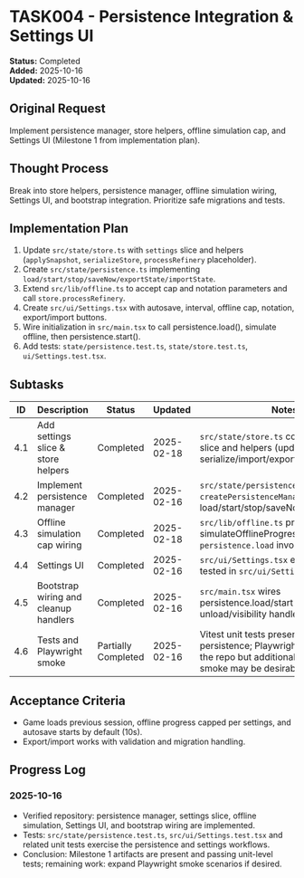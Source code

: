 # TASK004 - Persistence Integration & Settings UI

**Status:** Completed  
**Added:** 2025-10-16  
**Updated:** 2025-10-16

## Original Request

Implement persistence manager, store helpers, offline simulation cap, and Settings UI (Milestone 1 from implementation plan).

## Thought Process

Break into store helpers, persistence manager, offline simulation wiring, Settings UI, and bootstrap integration. Prioritize safe migrations and tests.

## Implementation Plan

1. Update `src/state/store.ts` with `settings` slice and helpers (`applySnapshot`, `serializeStore`, `processRefinery` placeholder).
1. Create `src/state/persistence.ts` implementing `load/start/stop/saveNow/exportState/importState`.
1. Extend `src/lib/offline.ts` to accept cap and notation parameters and call `store.processRefinery`.
1. Create `src/ui/Settings.tsx` with autosave, interval, offline cap, notation, export/import buttons.
1. Wire initialization in `src/main.tsx` to call persistence.load(), simulate offline, then persistence.start().
1. Add tests: `state/persistence.test.ts`, `state/store.test.ts`, `ui/Settings.test.tsx`.

## Subtasks

| ID | Description | Status | Updated | Notes |
| --- | ----------- | ------ | ------- | ----- |
| 4.1 | Add settings slice & store helpers | Completed | 2025-02-18 | `src/state/store.ts` contains `settings` slice and helpers (updateSettings, serialize/import/export).
| 4.2 | Implement persistence manager | Completed | 2025-02-16 | `src/state/persistence.ts` implements `createPersistenceManager` with load/start/stop/saveNow/export/import.
| 4.3 | Offline simulation cap wiring | Completed | 2025-02-18 | `src/lib/offline.ts` provides cap and simulateOfflineProgress and `persistence.load` invokes it.
| 4.4 | Settings UI | Completed | 2025-02-16 | `src/ui/Settings.tsx` exists and is tested in `src/ui/Settings.test.tsx`.
| 4.5 | Bootstrap wiring and cleanup handlers | Completed | 2025-02-16 | `src/main.tsx` wires persistence.load/start and unload/visibility handlers.
| 4.6 | Tests and Playwright smoke | Partially Completed | 2025-02-16 | Vitest unit tests present for persistence; Playwright e2e exists in the repo but additional persistence e2e smoke may be desirable.

## Acceptance Criteria

- Game loads previous session, offline progress capped per settings, and autosave starts by default (10s).
- Export/import works with validation and migration handling.

## Progress Log

### 2025-10-16

- Verified repository: persistence manager, settings slice, offline simulation, Settings UI, and bootstrap wiring are implemented.
- Tests: `src/state/persistence.test.ts`, `src/ui/Settings.test.tsx` and related unit tests exercise the persistence and settings workflows.
- Conclusion: Milestone 1 artifacts are present and passing unit-level tests; remaining work: expand Playwright smoke scenarios if desired.
